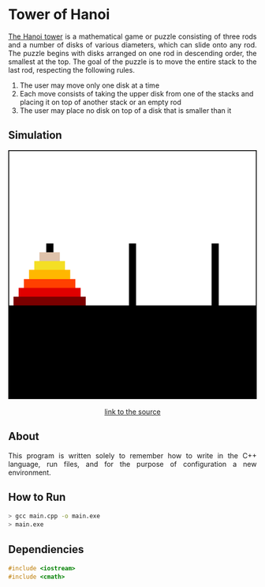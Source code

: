 # Tower of Hanoi
<p align="justify"><a href="https://en.wikipedia.org/wiki/Tower_of_Hanoi">The Hanoi tower</a> is a mathematical game or puzzle consisting of three rods and a number of disks of various diameters, which can slide onto any rod. The puzzle begins with disks arranged on one rod in descending order, the smallest at the top. The goal of the puzzle is to move the entire stack to the last rod, respecting the following rules.
<ol>
  <li>The user may move only one disk at a time</li>
  <li>Each move consists of taking the upper disk from one of the stacks and placing it on top of another stack or an empty rod</li>
  <li>The user may place no disk on top of a disk that is smaller than it</li>
</ol>  
</p>

## Simulation

<p align="center">
  <img src="animation.gif" alt="animated" />
</p>

<p align="center">
  <a href="https://upload.wikimedia.org/wikipedia/commons/8/8d/Iterative_algorithm_solving_a_6_disks_Tower_of_Hanoi.gif">link to the source</a>
</p>

## About
<p align="justify">This program is written solely to remember how to write in the C++ language, run files, and for the purpose of configuration a new environment.</p>

## How to Run

```sh
> gcc main.cpp -o main.exe
> main.exe
```

## Dependiencies

```cpp
#include <iostream>
#include <cmath>
```
